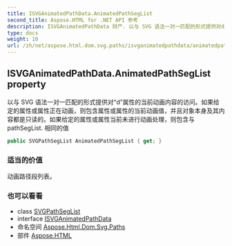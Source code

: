 ```yaml
---
title: ISVGAnimatedPathData.AnimatedPathSegList
second_title: Aspose.HTML for .NET API 参考
description: ISVGAnimatedPathData 财产. 以与 SVG 语法一对一匹配的形式提供对d属性的当前动画内容的访问如果给定的属性或属性正在动画则包含属性或属性的当前动画值并且对象本身及其内容都是只读的如果给定的属性或属性当前未进行动画处理则包含与 pathSegList. 相同的值
type: docs
weight: 10
url: /zh/net/aspose.html.dom.svg.paths/isvganimatedpathdata/animatedpathseglist/
---
```

## ISVGAnimatedPathData.AnimatedPathSegList property

以与 SVG 语法一对一匹配的形式提供对“d”属性的当前动画内容的访问。如果给定的属性或属性正在动画，则包含属性或属性的当前动画值，并且对象本身及其内容都是只读的。如果给定的属性或属性当前未进行动画处理，则包含与 pathSegList. 相同的值

```csharp
public SVGPathSegList AnimatedPathSegList { get; }
```

### 适当的价值

动画路径段列表。

### 也可以看看

* class [SVGPathSegList](../../svgpathseglist/)
* interface [ISVGAnimatedPathData](../)
* 命名空间 [Aspose.Html.Dom.Svg.Paths](../../isvganimatedpathdata/)
* 部件 [Aspose.HTML](../../../)


